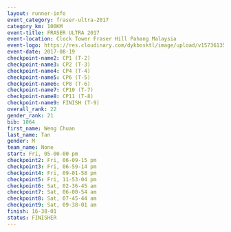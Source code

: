 ```yaml
---
layout: runner-info 
event_category: fraser-ultra-2017 
category_km: 100KM 
event-title: FRASER ULTRA 2017 
event-location: Clock Tower Fraser Hill Pahang Malaysia 
event-logo: https://res.cloudinary.com/dykbosktl/image/upload/v1573613535/Logo/logo_mfst7w.jpg 
event-date: 2017-08-19 
checkpoint-name2: CP1 (T-2) 
checkpoint-name3: CP2 (T-3) 
checkpoint-name4: CP4 (T-4) 
checkpoint-name5: CP6 (T-5) 
checkpoint-name6: CP8 (T-6) 
checkpoint-name7: CP10 (T-7) 
checkpoint-name8: CP11 (T-8) 
checkpoint-name9: FINISH (T-9) 
overall_rank: 22
gender_rank: 21
bib: 1064
first_name: Weng Chuan
last_name: Tan
gender: M
team_name: None
start: Fri, 05-00-00 pm
checkpoint2: Fri, 06-09-15 pm
checkpoint3: Fri, 06-59-14 pm
checkpoint4: Fri, 09-01-58 pm
checkpoint5: Fri, 11-53-04 pm
checkpoint6: Sat, 02-36-45 am
checkpoint7: Sat, 06-00-54 am
checkpoint8: Sat, 07-45-44 am
checkpoint9: Sat, 09-38-01 am
finish: 16-38-01
status: FINISHER
---
```

